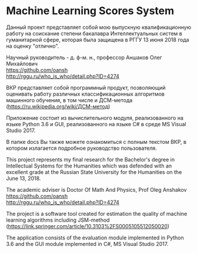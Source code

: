 # Machine Learning Scores System
Данный проект представляет собой мою выпускную квалификационную работу на соискание степени бакалавра Интеллектуальных систем в гуманитарной сфере, которая была защищена в РГГУ 13 июня 2018 года на оценку "отлично".

Научный руководитель - д. ф-м. н., профессор Аншаков Олег Михайлович  
https://github.com/oansh  
http://rggu.ru/who_is_who/detail.php?ID=4274

ВКР представляет собой программный продукт, позволяющий оценивать работу различных классификационных алгоритмов машинного обучения, в том числе и ДСМ-метода (https://ru.wikipedia.org/wiki/ДСМ-метод)

Приложение состоит из вычислительного модуля, реализованного на языке Python 3.6 и GUI, реализованного на языке C# в среде MS Visual Studio 2017.

В папке docs Вы также можете ознакомиться с полным текстом ВКР, в котором излагается подробное руководство пользователя.


This project represents my final research for the Bachelor's degree in Intellectual Systems for the Humanities which was defended with an excellent grade at the Russian State University for the Humanities on the June 13, 2018.

The academic adviser is Doctor Of Math And Physics, Prof Oleg Anshakov  
https://github.com/oansh  
http://rggu.ru/who_is_who/detail.php?ID=4274

The project is a software tool created for estimation the quality of machine learning algorithms including JSM-method (https://link.springer.com/article/10.3103%2FS0005105512050020)

The application consists of the evaluation module implemented in Python 3.6 and the GUI module implemented in C#, MS Visual Studio 2017.
